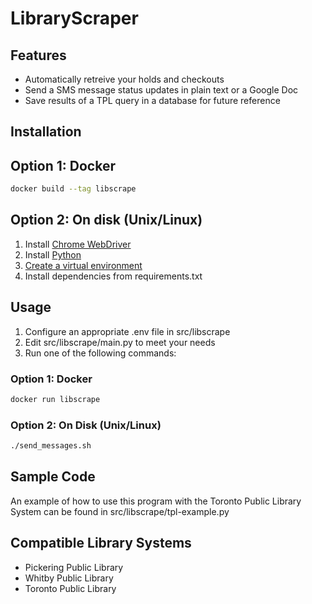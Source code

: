 # LibraryScraper

## Features
* Automatically retreive your holds and checkouts
* Send a SMS message status updates in plain text or a Google Doc
* Save results of a TPL query in a database for future reference

## Installation

## Option 1: Docker
```bash
docker build --tag libscrape
```

## Option 2: On disk (Unix/Linux)
1. Install [Chrome WebDriver](https://chromedriver.chromium.org/downloads)
2. Install [Python](https://www.python.org/downloads/)
3. [Create a virtual environment](https://docs.python.org/3/tutorial/venv.html#creating-virtual-environments)
4. Install dependencies from requirements.txt

## Usage
1. Configure an appropriate .env file in src/libscrape
2. Edit src/libscrape/main.py to meet your needs
3. Run one of the following commands:
### Option 1: Docker
```bash
docker run libscrape
```
### Option 2: On Disk (Unix/Linux)
```bash
./send_messages.sh
```
## Sample Code
An example of how to use this program with the Toronto Public Library System can be found in src/libscrape/tpl-example.py

## Compatible Library Systems

* Pickering Public Library
* Whitby Public Library
* Toronto Public Library 
